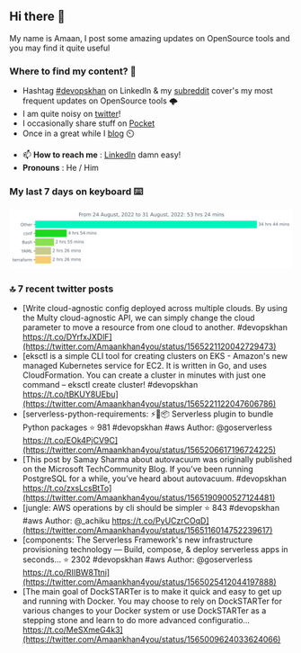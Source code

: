 <!--- [![Hits](https://hits.seeyoufarm.com/api/count/incr/badge.svg?url=https%3A%2F%2Fgithub.com%2Fakhan4u%2Fhit-counter&count_bg=%2379C83D&title_bg=%23555555&icon=&icon_color=%23E7E7E7&title=visits&edge_flat=false)](https://hits.seeyoufarm.com) --->

## Hi there 👋

My name is Amaan, I post some amazing updates on OpenSource tools and you may find it quite useful

### Where to find my content? 🤔

* Hashtag [#devopskhan](https://www.linkedin.com/feed/hashtag/devopskhan/) on LinkedIn & my [subreddit](https://www.reddit.com/r/devopskhan/) cover's my most frequent updates on OpenSource tools 🌩️
* I am quite noisy on [twitter](https://twitter.com/Amaankhan4you)!
* I occasionally share stuff on [Pocket](https://getpocket.com/@ej6g8d1dp2829A16a9Tf5d4T6bAMp3d8791rejDe86yem3bm4e14ex4fT4dluk29)
* Once in a great while I [blog](https://linuxparrot.com/) ⏲️


- 📫 **How to reach me** : [LinkedIn](https://www.linkedin.com/in/amaan-khan-linux-ninja) damn easy!
- **Pronouns** : He / Him

### My last 7 days on keyboard ⌨️

<img src="https://github.com/akhan4u/akhan4u/blob/main/images/stat.svg" alt="Amaan's Wakatime Activity!"/>

### 🔝 7 recent twitter posts
<!-- DEVDOJO:START -->
- [Write cloud-agnostic config deployed across multiple clouds. By using the Multy cloud-agnostic API, we can simply change the cloud parameter to move a resource from one cloud to another. #devopskhan https://t.co/DYrfxJXDlF](https://twitter.com/Amaankhan4you/status/1565221120042729473)
- [eksctl is a simple CLI tool for creating clusters on EKS - Amazon&#39;s new managed Kubernetes service for EC2. It is written in Go, and uses CloudFormation. You can create a cluster in minutes with just one command – eksctl create cluster! #devopskhan https://t.co/tBKUY8UEbu](https://twitter.com/Amaankhan4you/status/1565221122047606786)
- [serverless-python-requirements: ⚡️🐍📦 Serverless plugin to bundle Python packages
⭐️ 981
#devopskhan #aws
Author: @goserverless
https://t.co/EOk4PjCV9C](https://twitter.com/Amaankhan4you/status/1565206617196724225)
- [This post by Samay Sharma about autovacuum was originally published on the Microsoft TechCommunity Blog. If you’ve been running PostgreSQL for a while, you’ve heard about autovacuum. #devopskhan https://t.co/zxsLcsBtTo](https://twitter.com/Amaankhan4you/status/1565190900527124481)
- [jungle: AWS operations by cli should be simpler
⭐️ 843
#devopskhan #aws
Author: @_achiku
https://t.co/PyUCzrCOqD](https://twitter.com/Amaankhan4you/status/1565116014752239617)
- [components: The Serverless Framework&#39;s new infrastructure provisioning technology — Build, compose, &amp; deploy serverless apps in seconds...
⭐️ 2302
#devopskhan #aws
Author: @goserverless
https://t.co/RIIBW8Ttni](https://twitter.com/Amaankhan4you/status/1565025412044197888)
- [The main goal of DockSTARTer is to make it quick and easy to get up and running with Docker. You may choose to rely on DockSTARTer for various changes to your Docker system or use DockSTARTer as a stepping stone and learn to do more advanced configuratio… https://t.co/MeSXmeG4k3](https://twitter.com/Amaankhan4you/status/1565009624033624066)
<!-- DEVDOJO:END -->

<!-- ![Amaan's GitHub stats](https://github-readme-stats.vercel.app/api?username=akhan4u&count_private=true&show_icons=true&hide=contribs) -->
